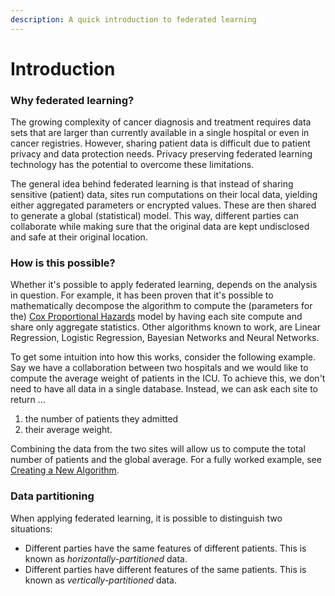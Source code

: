 ```yaml
---
description: A quick introduction to federated learning
---
```


# Introduction

### Why federated learning?

The growing complexity of cancer diagnosis and treatment requires data sets that are larger than currently available in a single hospital or even in cancer registries. However, sharing patient data is difficult due to patient privacy and data protection needs. Privacy preserving federated learning technology has the potential to overcome these limitations.

The general idea behind federated learning is that instead of sharing sensitive \(patient\) data, sites run computations on their local data, yielding either aggregated parameters or encrypted values. These are then shared to generate a global \(statistical\) model. This way, different parties can collaborate while making sure that the original data are kept undisclosed and safe at their original location.

### How is this possible?

Whether it's possible to apply federated learning, depends on the analysis in question. For example, it has been proven that it's possible to mathematically decompose the algorithm to compute the \(parameters for the\) [Cox Proportional Hazards](https://www.ncbi.nlm.nih.gov/pmc/articles/PMC5009917/) model by having each site compute and share only aggregate statistics. Other algorithms known to work, are Linear Regression, Logistic Regression, Bayesian Networks and Neural Networks.

To get some intuition into how this works, consider the following example. Say we have a collaboration between two hospitals and we would like to compute the average weight of patients in the ICU. To achieve this, we don't need to have all data in a single database. Instead, we can ask each site to return ...

1. the number of patients they admitted
2. their average weight.

Combining the data from the two sites will allow us to compute the total number of patients and the global average. For a fully worked example, see [Creating a New Algorithm](../algorithm-development/create-new-algorithm.md#the-mathematical-problem).

### Data partitioning

When applying federated learning, it is possible to distinguish two situations:

* Different parties have the same features of different patients. This is known as _horizontally-partitioned_ data.
* Different parties have different features of the same patients. This is known as _vertically-partitioned_ data.
